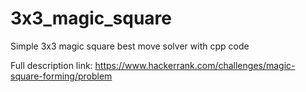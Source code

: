# 3x3_magic_square

Simple 3x3 magic square best move solver with cpp code

Full description link:
https://www.hackerrank.com/challenges/magic-square-forming/problem

